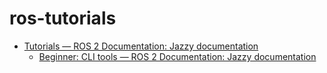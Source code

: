 # ros-tutorials

- [Tutorials — ROS 2 Documentation: Jazzy documentation](https://docs.ros.org/en/jazzy/Tutorials.html)
    - [Beginner: CLI tools — ROS 2 Documentation: Jazzy documentation](https://docs.ros.org/en/jazzy/Tutorials/Beginner-CLI-Tools.html)
